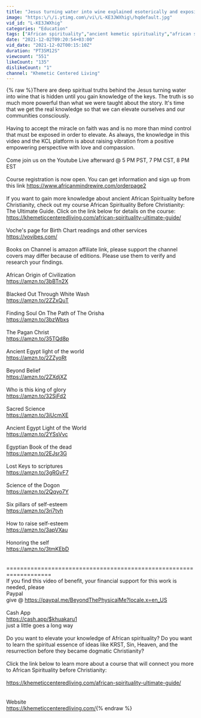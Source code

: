 ```yaml
---
title: "Jesus turning water into wine explained esoterically and exposing religious mind control"
image: "https:\/\/i.ytimg.com\/vi\/L-KE3JWXhig\/hqdefault.jpg"
vid_id: "L-KE3JWXhig"
categories: "Education"
tags: ["African spirituality","ancient kemetic spirituality","african spirituality vs religion"]
date: "2021-12-02T09:20:54+03:00"
vid_date: "2021-12-02T00:15:10Z"
duration: "PT35M12S"
viewcount: "551"
likeCount: "135"
dislikeCount: "1"
channel: "Khemetic Centered Living"
---
```

{% raw %}There are deep spiritual truths behind the Jesus turning water into wine that is hidden until you gain knowledge of the keys. The truth is so much more powerful than what we were taught about the story. It's time that we get the real knowledge so that we can elevate ourselves and our communities consciously. <br /><br />Having to accept the miracle on faith was and is no more than mind control that must be exposed in order to elevate. As always, the knowledge in this video and the KCL platform is about raising vibration from a positive empowering perspective with love and compassion.<br /><br />Come join us on the Youtube Live afterward @ 5 PM PST, 7 PM CST, 8 PM EST<br /><br />Course registration is now open. You can get information and sign up from this link <a rel="nofollow" target="blank" href="https://www.africanmindrewire.com/orderpage2">https://www.africanmindrewire.com/orderpage2</a><br /><br />If you want to gain more knowledge about ancient African Spirituality before Christianity, check out my course African Spirituality Before Christianity: The Ultimate Guide. Click on the link below for details on the course:<br /><a rel="nofollow" target="blank" href="https://khemeticcenteredliving.com/african-spirituality-ultimate-guide/">https://khemeticcenteredliving.com/african-spirituality-ultimate-guide/</a><br /><br />Voche's page for Birth Chart readings and other services<br /><a rel="nofollow" target="blank" href="https://vovibes.com/">https://vovibes.com/</a><br /><br />Books on Channel is amazon affiliate link, please support the channel covers may differ because of editions. Please use them to verify and research your findings.<br /><br />African Origin of Civilization<br /><a rel="nofollow" target="blank" href="https://amzn.to/3bBTn2X">https://amzn.to/3bBTn2X</a><br /><br />Blacked Out Through White Wash<br /><a rel="nofollow" target="blank" href="https://amzn.to/2ZZxQuT">https://amzn.to/2ZZxQuT</a><br /><br />Finding Soul On The Path of The Orisha<br /><a rel="nofollow" target="blank" href="https://amzn.to/3bzWbxs">https://amzn.to/3bzWbxs</a><br /><br />The Pagan Christ<br /><a rel="nofollow" target="blank" href="https://amzn.to/35TQd8p">https://amzn.to/35TQd8p</a><br /><br />Ancient Egypt light of the world<br /><a rel="nofollow" target="blank" href="https://amzn.to/2ZZyoRt">https://amzn.to/2ZZyoRt</a><br /><br />Beyond Belief<br /><a rel="nofollow" target="blank" href="https://amzn.to/2ZXdjXZ">https://amzn.to/2ZXdjXZ</a><br /><br />Who is this king of glory<br /><a rel="nofollow" target="blank" href="https://amzn.to/32SjFd2">https://amzn.to/32SjFd2</a><br /><br />Sacred Science<br /><a rel="nofollow" target="blank" href="https://amzn.to/3iUcmXE">https://amzn.to/3iUcmXE</a><br /><br />Ancient Egypt Light of the World<br /><a rel="nofollow" target="blank" href="https://amzn.to/2YSsVvc">https://amzn.to/2YSsVvc</a><br /><br />Egyptian Book of the dead<br /><a rel="nofollow" target="blank" href="https://amzn.to/2EJsr3G">https://amzn.to/2EJsr3G</a><br /><br />Lost Keys to scriptures<br /><a rel="nofollow" target="blank" href="https://amzn.to/3gRGvF7">https://amzn.to/3gRGvF7</a><br /><br />Science of the Dogon<br /><a rel="nofollow" target="blank" href="https://amzn.to/2Qqyo7Y">https://amzn.to/2Qqyo7Y</a><br /><br />Six pillars of self-esteem<br /><a rel="nofollow" target="blank" href="https://amzn.to/3ri7tvh">https://amzn.to/3ri7tvh</a><br /><br />How to raise self-esteem<br /><a rel="nofollow" target="blank" href="https://amzn.to/3apVXau">https://amzn.to/3apVXau</a><br /><br />Honoring the self<br /><a rel="nofollow" target="blank" href="https://amzn.to/3tmKEbD">https://amzn.to/3tmKEbD</a><br /><br /><br />===================================================================<br /> If you find this video of benefit, your financial support for this work is needed, please<br />Paypal<br /> give @ <a rel="nofollow" target="blank" href="https://paypal.me/BeyondThePhysicalMe?locale.x=en_US">https://paypal.me/BeyondThePhysicalMe?locale.x=en_US</a><br /><br />Cash App<br /><a rel="nofollow" target="blank" href="https://cash.app/$khuakaru1">https://cash.app/$khuakaru1</a><br />just a little goes a long way <br /><br />Do you want to elevate your knowledge of African spirituality? Do you want to learn the spiritual essence of ideas like KRST, Sin, Heaven, and the resurrection before they became dogmatic Christianity? <br /><br />Click the link below to learn more about a course that will connect you more to African Spirituality before Christianity:<br /><br /><a rel="nofollow" target="blank" href="https://khemeticcenteredliving.com/african-spirituality-ultimate-guide/">https://khemeticcenteredliving.com/african-spirituality-ultimate-guide/</a><br /><br /><br />Website<br /><a rel="nofollow" target="blank" href="https://khemeticcenteredliving.com/">https://khemeticcenteredliving.com/</a>{% endraw %}
